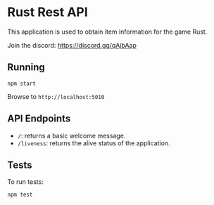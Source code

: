 # Rust Rest API

This application is used to obtain item information for the game Rust.

Join the discord:
https://discord.gg/qAjbAap

## Running

```
npm start
```

Browse to `http://localhost:5010`

## API Endpoints

- `/`: returns a basic welcome message.
- `/liveness`: returns the alive status of the application.

## Tests

To run tests:

```
npm test
```



